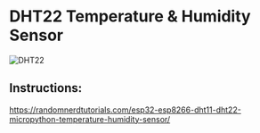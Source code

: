 # DHT22 Temperature & Humidity Sensor



![DHT22](https://user-images.githubusercontent.com/34151610/149633441-abcc0ed8-6569-41c9-b209-242c9f552c84.JPG)

## Instructions:
https://randomnerdtutorials.com/esp32-esp8266-dht11-dht22-micropython-temperature-humidity-sensor/
